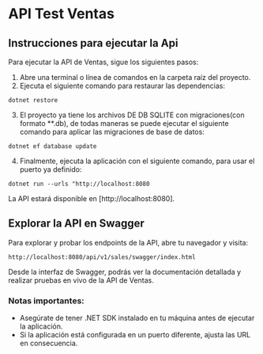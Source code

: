 API Test Ventas
=============

Instrucciones para ejecutar la Api
-----------------------------------------

Para ejecutar la API de Ventas, sigue los siguientes pasos:

1.  Abre una terminal o línea de comandos en la carpeta raíz del proyecto.
2.  Ejecuta el siguiente comando para restaurar las dependencias:

`dotnet restore`

3.  El proyecto ya tiene los archivos DE DB SQLITE con migraciones(con formato **.db), de todas maneras se puede ejecutar el siguiente comando para aplicar las migraciones de base de datos:

`dotnet ef database update`

4.  Finalmente, ejecuta la aplicación con el siguiente comando, para usar el puerto ya definido:

`dotnet run --urls "http://localhost:8080`

La API estará disponible en [http://localhost:8080].

Explorar la API en Swagger
--------------------------

Para explorar y probar los endpoints de la API, abre tu navegador y visita:

`http://localhost:8080/api/v1/sales/swagger/index.html`

Desde la interfaz de Swagger, podrás ver la documentación detallada y realizar pruebas en vivo de la API de Ventas.

### Notas importantes:

*   Asegúrate de tener .NET SDK instalado en tu máquina antes de ejecutar la aplicación.
*   Si la aplicación está configurada en un puerto diferente, ajusta las URL en consecuencia.
